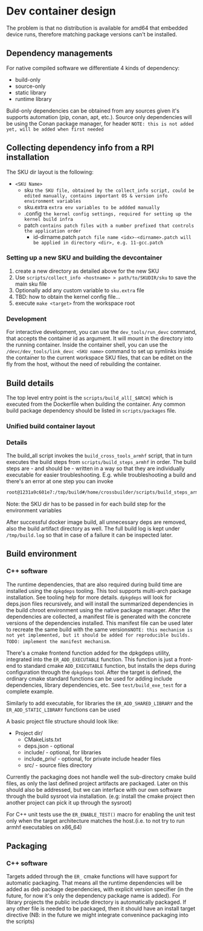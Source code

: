 # Dev container design

The problem is that no distribution is available for amd64 that embedded device runs, therefore
matching package versions can't be installed.

## Dependency managements 

For native compiled software we differentiate 4 kinds of dependency:
- build-only
- source-only
- static library
- runtime library

Build-only dependencies can be obtained from any sources given it's supports automation (pip, conan, apt, etc.). Source only dependencies will be using the Conan package manager, for header `NOTE: this is not added yet, will be added when first needed`


## Collecting dependency info from a RPI installation

The SKU dir layout is the following:
- `<SKU Name>`
  - sku  `the SKU file, obtained by the collect_info script, could be edited manually, contains important OS & version info environment variables`
  - sku.extra `extra env variables to be addded manually`
  - .config  `the kernel config settings, required for setting up the kernel build infra`
  - patch `contains patch files with a number prefixed that controls the application order`
    - id-dirname.patch `patch file name <idx>-<dirname>.patch will be applied in directory <dir>, e.g. 11-gcc.patch`
   

### Setting up a new SKU and building the devcontainer

1. create a new directory as detailed above for the new SKU
2. Use `scripts/collect_info <hostname> > path/to/SKUDIR/sku` to save the main sku file 
3. Optionally add any custom variable to `sku.extra` file
4. TBD: how to obtain the kernel config file...
5. execute `make <target>` from the workspace root


### Development 

For interactive development, you can use the `dev_tools/run_devc` command, that accepts the container id as argument. It will mount in the directory into the running container. Inside the container shell, you can use the `/devc/dev_tools/link_devc <SKU name>` command to set up symlinks inside the container to the current workspace SKU files, that can be editet on the fly from the host, without the need of rebuilding the container.


## Build details

The top level entry point is the `scripts/build_all[_$ARCH]` which is executed from the Dockerfile when building the container. Any common build package dependency should be listed in `scripts/packages` file. 
### Unified build container layout

### Details
The build_all script invokes the `build_cross_tools_armhf` script, that in turn executes the build steps from `scripts/build_steps_armhf` in order. The build steps are - and should be - written in a way so that they are individually executable for easier troubleshooting. E.g. while troubleshooting a build and there's an error at one step you can invoke
```bash
root@1231a9c601e7:/tmp/build#/home/crossbuilder/scripts/build_steps_armhf/80-kernelmodulebuildstep /home/crossbuilder/sku
```
Note: the SKU dir has to be passed in for each build step for the environment variables

After successful docker image build, all unnecessary deps are removed, also the build artifact directory as well. The full build log is kept under `/tmp/build.log` so that in case of a failure it can be inspected later.


## Build environment

### C++ software

The runtime dependencies, that are also required during build time are installed using the `dpkgdeps` tooling. This tool supports multi-arch package installation. See tooling help for more details. `dpkgdeps` will look for deps.json files recursively, and will install the summarized dependencies in the build chroot environment using the native package manager. After the dependencies are collected, a manifest file is generated with the concrete versions of the dependencies installed. This manifest file can be used later to recreate the same build with the same versions`NOTE: this mechanism is not yet implemented, but it should be added for reproducible builds. TODO: implement the manifest mechanism`.

 There's a cmake frontend function added for the dpkgdeps utility, integrated into the `ER_ADD_EXECUTABLE` function. This function is just a front-end to standard cmake `ADD_EXECUTABLE` function, but installs the deps during configuration through the `dpkgdeps` tool. After the target is defined, the ordinary cmake standard functions can be used for adding include dependencies, library dependencies, etc. See `test/build_exe_test` for a complete example.

 Similarly to add executable, for libraries the `ER_ADD_SHARED_LIBRARY` and the `ER_ADD_STATIC_LIBRARY` functions can be used

A  basic project file structure should look like:
- Project dir/
  - CMakeLists.txt
  - deps.json - optional
  - include/  - optional, for libraries
  - include_priv/ - optional, for private include header files
  - src/ - source files directory

Currently the packaging does not handle well the sub-directory cmake build files, as only the last defined project artifacts are packaged. Later on this should also be addressed, but we can interface with our own software through the build sysroot via installation. (e.g: install the cmake project then another project can pick it up through the sysroot)

For C++ unit tests use the `ER_ENABLE_TEST()` macro for enabling the unit test only when the target architecture matches the host.(i.e. to not try to run armhf executables on x86_64)

 ## Packaging

 ### C++ software

Targets added through the `ER_` cmake functions will have support for automatic packaging. That means all the runtime dependencies will be added as deb package dependencies, with explicit version specifier (in the future, for now it's only the dependency package name is added).
For library projects the public include directory is automatically packaged.
If any other file is needed to be packaged, then it should have an install target directive (NB: in the future we might integrate convenince packaging into the scripts) 